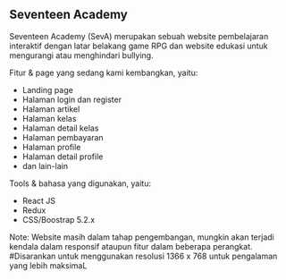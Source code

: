 ## Seventeen Academy

Seventeen Academy (SevA) merupakan sebuah website pembelajaran interaktif dengan latar belakang game RPG dan website edukasi untuk mengurangi atau menghindari bullying.

Fitur & page yang sedang kami kembangkan, yaitu:

- Landing page
- Halaman login dan register
- Halaman artikel
- Halaman kelas
- Halaman detail kelas
- Halaman pembayaran
- Halaman profile
- Halaman detail profile
- dan lain-lain

Tools & bahasa yang digunakan, yaitu:

- React JS
- Redux
- CSS/Boostrap 5.2.x

Note: Website masih dalam tahap pengembangan, mungkin akan terjadi kendala dalam responsif ataupun fitur dalam beberapa perangkat.
#Disarankan untuk menggunakan resolusi 1366 x 768 untuk pengalaman yang lebih maksimaL
